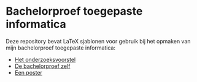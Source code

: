 # Bachelorproef toegepaste informatica

Deze repository bevat LaTeX sjablonen voor gebruik bij het opmaken van mijn bachelorproef toegepaste informatica:

- [Het onderzoeksvoorstel](./voorstel/)
- [De bachelorproef zelf](./bachproef/BrondersDarioBP.pdf)
- [Een poster](./poster/)

